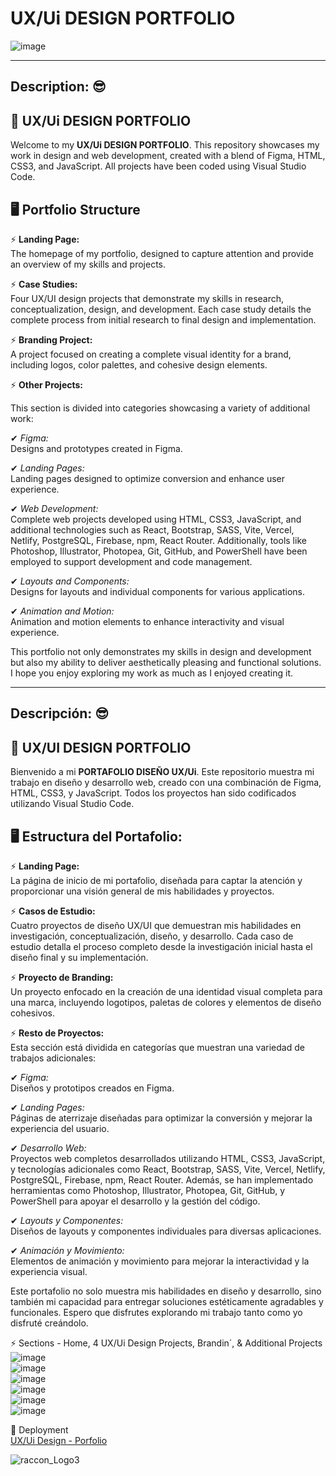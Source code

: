 # UX/Ui DESIGN PORTFOLIO </br>

![image](https://github.com/user-attachments/assets/49759c2a-a929-47da-99e0-054872259265) </br>

***************************************************************************************************************************************************************************************

## Description: 😎</br>

## 👀  UX/Ui DESIGN PORTFOLIO  </br>

Welcome to my **UX/Ui DESIGN PORTFOLIO**. This repository showcases my work in design and web development, created with a blend of Figma, HTML, CSS3, and JavaScript. All projects have been coded using Visual Studio Code.

## 🖥  Portfolio Structure </br>

⚡ **Landing Page:** </br> 
The homepage of my portfolio, designed to capture attention and provide an overview of my skills and projects.</br>

⚡ **Case Studies:**</br>
Four UX/UI design projects that demonstrate my skills in research, conceptualization, design, and development. Each case study details the complete process from initial research to final design and implementation.</br>

⚡ **Branding Project:** </br>
A project focused on creating a complete visual identity for a brand, including logos, color palettes, and cohesive design elements.</br>

⚡ **Other Projects:**</br> 

This section is divided into categories showcasing a variety of additional work:</br>

✔ *Figma:*</br>
Designs and prototypes created in Figma.

✔ *Landing Pages:*</br>
Landing pages designed to optimize conversion and enhance user experience.</br>

✔ *Web Development:*</br>
Complete web projects developed using HTML, CSS3, JavaScript, and additional technologies such as React, Bootstrap, SASS, Vite, Vercel, Netlify, PostgreSQL, Firebase, npm, React Router. Additionally, tools like Photoshop, Illustrator, Photopea, Git, GitHub, and PowerShell have been employed to support development and code management.</br>

✔ *Layouts and Components:*</br>
Designs for layouts and individual components for various applications.</br>

✔ *Animation and Motion:*</br>
Animation and motion elements to enhance interactivity and visual experience.</br>

This portfolio not only demonstrates my skills in design and development but also my ability to deliver aesthetically pleasing and functional solutions. I hope you enjoy exploring my work as much as I enjoyed creating it.</br>

***************************************************************************************************************************************************************************************

## Descripción:  😎</br>

 ## 👀 UX/UI DESIGN PORTFOLIO </br>

Bienvenido a mi **PORTAFOLIO DISEÑO UX/Ui**. Este repositorio muestra mi trabajo en diseño y desarrollo web, creado con una combinación de Figma, HTML, CSS3, y JavaScript. Todos los proyectos han sido codificados utilizando Visual Studio Code.</br>

## 🖥 Estructura del Portafolio: </br>

⚡ **Landing Page:**</br>
La página de inicio de mi portafolio, diseñada para captar la atención y proporcionar una visión general de mis habilidades y proyectos.</br>

⚡ **Casos de Estudio:**</br>
Cuatro proyectos de diseño UX/UI que demuestran mis habilidades en investigación, conceptualización, diseño, y desarrollo. Cada caso de estudio detalla el proceso completo desde la investigación inicial hasta el diseño final y su implementación.</br>

⚡ **Proyecto de Branding:**</br>
Un proyecto enfocado en la creación de una identidad visual completa para una marca, incluyendo logotipos, paletas de colores y elementos de diseño cohesivos.</br>

⚡  **Resto de Proyectos:**</br>
Esta sección está dividida en categorías que muestran una variedad de trabajos adicionales:</br>

✔ *Figma:*</br>
Diseños y prototipos creados en Figma.</br>

✔ *Landing Pages:*</br>
Páginas de aterrizaje diseñadas para optimizar la conversión y mejorar la experiencia del usuario.</br>

✔ *Desarrollo Web:*</br>
Proyectos web completos desarrollados utilizando HTML, CSS3, JavaScript, y tecnologías adicionales como React, Bootstrap, SASS, Vite, Vercel, Netlify, PostgreSQL, Firebase, npm, React Router. Además, se han implementado herramientas como Photoshop, Illustrator, Photopea, Git, GitHub, y PowerShell para apoyar el desarrollo y la gestión del código.</br>

✔ *Layouts y Componentes:*</br>
Diseños de layouts y componentes individuales para diversas aplicaciones.</br>

✔ *Animación y Movimiento:*</br>
Elementos de animación y movimiento para mejorar la interactividad y la experiencia visual.</br>

Este portafolio no solo muestra mis habilidades en diseño y desarrollo, sino también mi capacidad para entregar soluciones estéticamente agradables y funcionales. Espero que disfrutes explorando mi trabajo tanto como yo disfruté creándolo.</br>

⚡ Sections - Home, 4 UX/Ui Design Projects,  Brandin´, & Additional Projects </br>
![image](https://github.com/user-attachments/assets/ebd04af8-77c1-4d1b-9949-da35e7d7e79c) </br>
![image](https://github.com/user-attachments/assets/a3442bd0-2f5f-49b0-95a6-c39942b11422) </br>
![image](https://github.com/user-attachments/assets/97141c9c-b7f1-4f2b-8877-1f1da5b696d3) </br>
![image](https://github.com/user-attachments/assets/7e0d1d1d-fa66-4279-816f-4b7cb7150d73) </br>
![image](https://github.com/user-attachments/assets/cd490028-d00e-4069-87d2-46e22969c039) </br>
![image](https://github.com/user-attachments/assets/c054ee1f-2902-4eed-a62e-93de7265b6de) </br>


🚀 Deployment </br>
[UX/Ui Design - Porfolio](https://design-portfolio-gilt-theta.vercel.app/) </br>

 ![raccon_Logo3](https://github.com/user-attachments/assets/67a05c36-88b4-47d1-b30f-5b6c1def7cec) </br>


